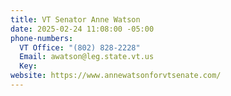 ```yaml
---
title: VT Senator Anne Watson
date: 2025-02-24 11:08:00 -05:00
phone-numbers:
  VT Office: "(802) 828-2228"
  Email: awatson@leg.state.vt.us
  Key: 
website: https://www.annewatsonforvtsenate.com/
---
```


